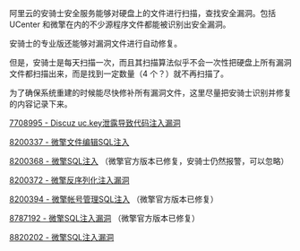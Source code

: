 阿里云的安骑士安全服务能够对硬盘上的文件进行扫描，查找安全漏洞。包括 UCenter 和微擎在内的不少源程序文件都能被识别出安全漏洞。

安骑士的专业版还能够对漏洞文件进行自动修复。

但是，安骑士是每天扫描一次，而且其扫描算法似乎不会一次性把硬盘上所有漏洞文件都扫描出来，而是找到一定数量（4 个？）就不再扫描了。

为了确保系统重建的时候能尽快修补所有漏洞文件，这里尽量把安骑士识别并修复的内容记录下来。

[7708995 - Discuz uc.key泄露导致代码注入漏洞](7708995.txt)

[8200337 - 微擎文件编辑SQL注入](8200337.txt)

[8200368 - 微擎SQL注入](8200368.txt) （微擎官方版本已修复，安骑士仍然报警，可以忽略）

[8200372 - 微擎反序列化注入漏洞](8200372.txt)

[8200394 - 微擎帐号管理SQL注入](8200394.txt) （微擎官方版本已修复）

[8787192 - 微擎SQL注入漏洞](8787192.txt) （微擎官方版本已修复）

[8820202 - 微擎SQL注入漏洞](8820202.txt)
